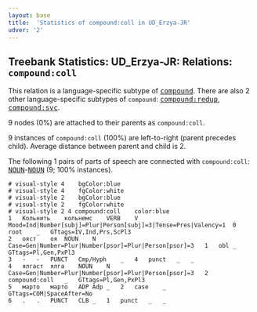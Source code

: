 ```yaml
---
layout: base
title:  'Statistics of compound:coll in UD_Erzya-JR'
udver: '2'
---
```


## Treebank Statistics: UD_Erzya-JR: Relations: `compound:coll`

This relation is a language-specific subtype of <tt><a href="myv_jr-dep-compound.html">compound</a></tt>.
There are also 2 other language-specific subtypes of `compound`: <tt><a href="myv_jr-dep-compound-redup.html">compound:redup</a></tt>, <tt><a href="myv_jr-dep-compound-svc.html">compound:svc</a></tt>.

9 nodes (0%) are attached to their parents as `compound:coll`.

9 instances of `compound:coll` (100%) are left-to-right (parent precedes child).
Average distance between parent and child is 2.

The following 1 pairs of parts of speech are connected with `compound:coll`: <tt><a href="myv_jr-pos-NOUN.html">NOUN</a></tt>-<tt><a href="myv_jr-pos-NOUN.html">NOUN</a></tt> (9; 100% instances).


~~~ conllu
# visual-style 4	bgColor:blue
# visual-style 4	fgColor:white
# visual-style 2	bgColor:blue
# visual-style 2	fgColor:white
# visual-style 2 4 compound:coll	color:blue
1	Кольнить	кольнемс	VERB	V	Mood=Ind|Number[subj]=Plur|Person[subj]=3|Tense=Pres|Valency=1	0	root	_	GTtags=IV,Ind,Prs,ScPl3
2	ояст	оя	NOUN	N	Case=Gen|Number=Plur|Number[psor]=Plur|Person[psor]=3	1	obl	_	GTtags=Pl,Gen,PxPl3
3	-	-	PUNCT	Cmp/Hyph	_	4	punct	_	_
4	ялгаст	ялга	NOUN	N	Case=Gen|Number=Plur|Number[psor]=Plur|Person[psor]=3	2	compound:coll	_	GTtags=Pl,Gen,PxPl3
5	марто	марто	ADP	Adp	_	2	case	_	GTtags=COM|SpaceAfter=No
6	.	.	PUNCT	CLB	_	1	punct	_	_

~~~


